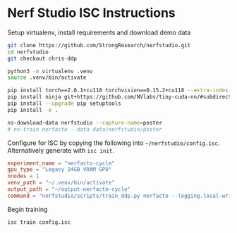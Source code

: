 # Nerf Studio ISC Instructions

Setup virtualenv, install requirements and download demo data

```bash
git clone https://github.com/StrongResearch/nerfstudio.git
cd nerfstudio
git checkout chris-ddp

python3 -m virtualenv .venv
source .venv/bin/activate

pip install torch==2.0.1+cu118 torchvision==0.15.2+cu118 --extra-index-url https://download.pytorch.org/whl/cu118
pip install ninja git+https://github.com/NVlabs/tiny-cuda-nn/#subdirectory=bindings/torch
pip install --upgrade pip setuptools
pip install -e .

ns-download-data nerfstudio --capture-name=poster
# ns-train nerfacto --data data/nerfstudio/poster
```

Configure for ISC by copying the following into `~/nerfstudio/config.isc`. Alternatively generate with `isc init`.

```toml
experiment_name = "nerfacto-cycle"
gpu_type = "Legacy 24GB VRAM GPU"
nnodes = 1
venv_path = "~/.venv/bin/activate"
output_path = "~/output-nerfacto-cycle"
command = "nerfstudio/scripts/train_ddp.py nerfacto --logging.local-writer.max-log-size=0 --viewer.quit-on-train-completion True --data data/nerfstudio/poster --steps-per-save 200 --timestamp experiment_62 --output_dir $OUTPUT_PATH --load-dir $OUTPUT_PATH/poster/nerfacto/experiment_62/nerfstudio_models"
```

Begin training

```bash
isc train config.isc
```